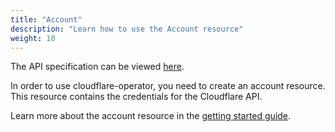 ```yaml
---
title: "Account"
description: "Learn how to use the Account resource"
weight: 10
---
```


The API specification can be viewed [here](/docs/cloudflare-operator/api_reference/#cf.containeroo.ch/v1beta1.Account).

In order to use cloudflare-operator, you need to create an account resource. This resource contains the credentials for the Cloudflare API.

Learn more about the account resource in the [getting started guide](/docs/cloudflare-operator/get_started).
